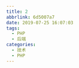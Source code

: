 ```yaml
---
title: 2
abbrlink: 6d5007a7
date: 2019-07-25 16:07:03
tags:
  - PHP
  - 后端
categories:
  - 技术
  - PHP
---
```

